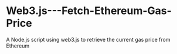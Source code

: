 # Web3.js---Fetch-Ethereum-Gas-Price
A Node.js script using web3.js to retrieve the current gas price from Ethereum
